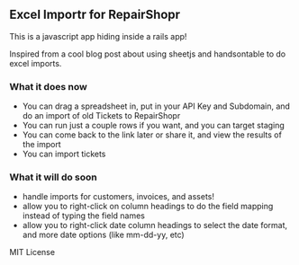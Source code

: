 ## Excel Importr for RepairShopr ##

This is a javascript app hiding inside a rails app!

Inspired from a cool blog post about using sheetjs and handsontable to do excel imports.

### What it does now ###

- You can drag a spreadsheet in, put in your API Key and Subdomain, and do an import of old Tickets to RepairShopr
- You can run just a couple rows if you want, and you can target staging
- You can come back to the link later or share it, and view the results of the import
- You can import tickets

### What it will do soon ###

- handle imports for customers, invoices, and assets!
- allow you to right-click on column headings to do the field mapping instead of typing the field names
- allow you to right-click date column headings to select the date format, and more date options (like mm-dd-yy, etc)

MIT License
